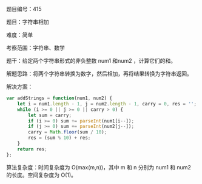 题目编号：415

题目：字符串相加

难度：简单

考察范围：字符串、数学

题干：给定两个字符串形式的非负整数 num1 和num2 ，计算它们的和。

解题思路：将两个字符串转换为数字，然后相加，再将结果转换为字符串返回。

解决方案：

```javascript
var addStrings = function(num1, num2) {
    let i = num1.length - 1, j = num2.length - 1, carry = 0, res = '';
    while (i >= 0 || j >= 0 || carry > 0) {
        let sum = carry;
        if (i >= 0) sum += parseInt(num1[i--]);
        if (j >= 0) sum += parseInt(num2[j--]);
        carry = Math.floor(sum / 10);
        res = (sum % 10) + res;
    }
    return res;
};
```

算法复杂度：时间复杂度为 O(max(m,n))，其中 m 和 n 分别为 num1 和 num2 的长度。空间复杂度为 O(1)。